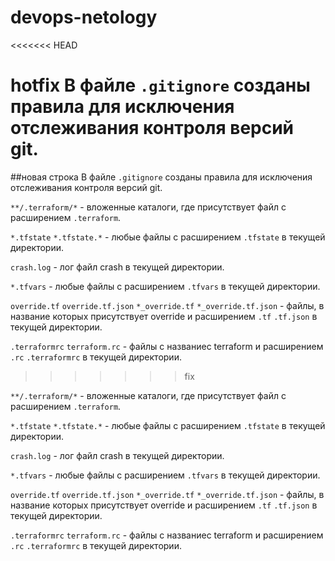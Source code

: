 # devops-netology
<<<<<<< HEAD

hotfix
В файле `.gitignore` созданы правила для исключения отслеживания контроля версий git.
=======
##новая строка
В файле `.gitignore` созданы правила для исключения отслеживания контроля версий git.

`**/.terraform/*` - вложенные каталоги, где присутствует файл с расширением `.terraform`.

`*.tfstate` `*.tfstate.*` - любые файлы с расширением `.tfstate` в текущей директории.

`crash.log` - лог файл crash в текущей директории.

`*.tfvars` - любые файлы с расширением `.tfvars` в текущей директории.

`override.tf` `override.tf.json` `*_override.tf` `*_override.tf.json` - файлы, в название которых присутствует override и расширением `.tf` `.tf.json` в текущей директории.

`.terraformrc` `terraform.rc` - файлы с названиес terraform и расширением `.rc` `.terraformrc` в текущей директории.
>>>>>>> fix

`**/.terraform/*` - вложенные каталоги, где присутствует файл с расширением `.terraform`.

`*.tfstate` `*.tfstate.*` - любые файлы с расширением `.tfstate` в текущей директории.

`crash.log` - лог файл crash в текущей директории.

`*.tfvars` - любые файлы с расширением `.tfvars` в текущей директории.

`override.tf` `override.tf.json` `*_override.tf` `*_override.tf.json` - файлы, в название которых присутствует override и расширением `.tf` `.tf.json` в текущей директории.

`.terraformrc` `terraform.rc` - файлы с названиес terraform и расширением `.rc` `.terraformrc` в текущей директории.
